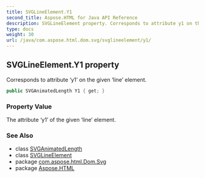 ```yaml
---
title: SVGLineElement.Y1
second_title: Aspose.HTML for Java API Reference
description: SVGLineElement property. Corresponds to attribute y1 on the given line element
type: docs
weight: 30
url: /java/com.aspose.html.dom.svg/svglineelement/y1/
---
```

## SVGLineElement.Y1 property

Corresponds to attribute ‘y1’ on the given ‘line’ element.

```java
public SVGAnimatedLength Y1 { get; }
```

### Property Value

The attribute ‘y1’ of the given ‘line’ element.

### See Also

* class [SVGAnimatedLength](../../../com.aspose.html.dom.svg.datatypes/svganimatedlength/)
* class [SVGLineElement](../)
* package [com.aspose.html.Dom.Svg](../../svglineelement/)
* package [Aspose.HTML](../../../)
